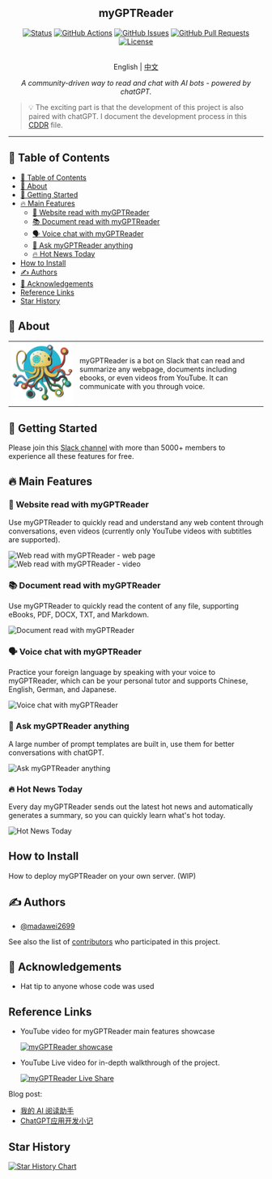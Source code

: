 <h2 align="center">myGPTReader</h2>
<div align="center">

[![Status](https://img.shields.io/badge/status-active-success.svg)]()
[![GitHub Actions](https://github.com/madawei2699/myGPTReader/actions/workflows/fly.yml/badge.svg)]()
[![GitHub Issues](https://img.shields.io/github/issues/madawei2699/myGPTReader.svg)](https://github.com/madawei2699/myGPTReader/issues)
[![GitHub Pull Requests](https://img.shields.io/github/issues-pr/madawei2699/myGPTReader.svg)](https://github.com/madawei2699/myGPTReader/pulls)
[![License](https://img.shields.io/badge/license-MIT-blue.svg)](/LICENSE)

</div>
<p align="center">
    <br> English | <a href="README-CN.md">中文</a>
</p>
<p align="center">
    <em>A community-driven way to read and chat with AI bots - powered by chatGPT.</em>
</p>

> 💡 The exciting part is that the development of this project is also paired with chatGPT. I document the development process in this [CDDR](docs/CDDR.md) file.

---

## 📝 Table of Contents

- [📝 Table of Contents](#-table-of-contents)
- [🧐 About ](#-about-)
- [🏁 Getting Started ](#-getting-started-)
- [🔥 Main Features ](#-main-features-)
  - [📖 Website read with myGPTReader](#-website-read-with-mygptreader)
  - [📚 Document read with myGPTReader](#-document-read-with-mygptreader)
  - [🗣️ Voice chat with myGPTReader](#️-voice-chat-with-mygptreader)
  - [💬 Ask myGPTReader anything](#-ask-mygptreader-anything)
  - [🔥 Hot News Today](#-hot-news-today)
- [How to Install ](#how-to-install-)
- [✍️ Authors ](#️-authors-)
- [🎉 Acknowledgements ](#-acknowledgements-)
- [Reference Links ](#reference-links-)
- [Star History ](#star-history-)

## 🧐 About <a name = "about"></a>

<table style="border-collapse: collapse; border: none;">
  <tbody>
    <tr>
        <td>
          <img src="./web/landing/logo/my-gpt-reader-logo-1-removebg.png" data-canonical-src="./web/landing/logo/my-gpt-reader-logo-1-removebg.png"/>
        </td>
        <td>
          myGPTReader is a bot on Slack that can read and summarize any webpage, documents including ebooks, or even videos from YouTube. It can communicate with you through voice.
        </td>
    </tr>
  </tbody>
</table>

## 🏁 Getting Started <a name = "getting_started"></a>

Please join this [Slack channel](https://slack-redirect.i365.tech/) with more than 5000+ members to experience all these features for free.

## 🔥 Main Features <a name="main_features"></a>

### 📖 Website read with myGPTReader

Use myGPTReader to quickly read and understand any web content through conversations, even videos (currently only YouTube videos with subtitles are supported).

![Web read with myGPTReader - web page](https://user-images.githubusercontent.com/2446612/229781090-2be95df8-5197-4209-85a0-3753582f9b4e.gif)
![Web read with myGPTReader - video](https://user-images.githubusercontent.com/2446612/229781120-9fb9d94f-e545-40c1-a947-4a0131594911.gif)


### 📚 Document read with myGPTReader

Use myGPTReader to quickly read the content of any file, supporting eBooks, PDF, DOCX, TXT, and Markdown.

![Document read with myGPTReader](https://user-images.githubusercontent.com/2446612/229781163-cffd2d8b-4ee7-47b5-b970-37dd008c498b.gif)


### 🗣️ Voice chat with myGPTReader

Practice your foreign language by speaking with your voice to myGPTReader, which can be your personal tutor and supports Chinese, English, German, and Japanese.

![Voice chat with myGPTReader](https://user-images.githubusercontent.com/2446612/229781224-0267b06a-220a-488a-bc08-6e4d02cd6552.gif)


### 💬 Ask myGPTReader anything

A large number of prompt templates are built in, use them for better conversations with chatGPT.

![Ask myGPTReader anything](https://user-images.githubusercontent.com/2446612/229781297-a9404652-8f6c-4443-a645-e99bf50db7b1.gif)

### 🔥 Hot News Today

Every day myGPTReader sends out the latest hot news and automatically generates a summary, so you can quickly learn what's hot today.
  
![Hot News Today](https://user-images.githubusercontent.com/2446612/228729812-38c3137a-026e-4100-9fab-0b8f2a1215fc.gif)

## How to Install <a name = "how_to_install"></a>

How to deploy myGPTReader on your own server.
(WIP)

## ✍️ Authors <a name = "authors"></a>

- [@madawei2699](https://twitter.com/madawei2699)

See also the list of [contributors](https://github.com/madawei2699/myGPTReader/contributors) who participated in this project.

## 🎉 Acknowledgements <a name = "acknowledgement"></a>

- Hat tip to anyone whose code was used

## Reference Links <a name = "reference_links"></a>

- YouTube video for myGPTReader main features showcase
  
  [![myGPTReader showcase](http://img.youtube.com/vi/qKS5Wwhrf5E/0.jpg)](https://youtu.be/qKS5Wwhrf5E)

- YouTube Live video for in-depth walkthrough of the project.
  
  [![myGPTReader Live Share](http://img.youtube.com/vi/XZIogwFU7jE/0.jpg)](https://www.youtube.com/live/XZIogwFU7jE?feature=share "myGPTReader Live Share")

Blog post:

- [我的 AI 阅读助手](https://www.bmpi.dev/self/my-gpt-reader/)
- [ChatGPT应用开发小记](https://www.bmpi.dev/dev/chatgpt-development-notes/my-gpt-reader/)

## Star History <a name = "star_history"></a>

[![Star History Chart](https://api.star-history.com/svg?repos=madawei2699/myGPTReader&type=Date)](https://star-history.com/#madawei2699/myGPTReader&Date)
